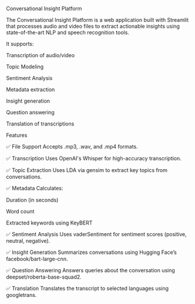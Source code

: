 Conversational Insight Platform

The Conversational Insight Platform is a web application built with Streamlit that processes audio and video files to extract actionable insights using state-of-the-art NLP and speech recognition tools.

It supports:

 Transcription of audio/video

 Topic Modeling

 Sentiment Analysis

 Metadata extraction

 Insight generation

 Question answering

 Translation of transcriptions

Features

✅ File Support
Accepts .mp3, .wav, and .mp4 formats.

✅ Transcription
Uses OpenAI's Whisper for high-accuracy transcription.

✅ Topic Extraction
Uses LDA via gensim to extract key topics from conversations.

✅ Metadata
Calculates:

Duration (in seconds)

Word count

Extracted keywords using KeyBERT

✅ Sentiment Analysis
Uses vaderSentiment for sentiment scores (positive, neutral, negative).

✅ Insight Generation
Summarizes conversations using Hugging Face’s facebook/bart-large-cnn.

✅ Question Answering
Answers queries about the conversation using deepset/roberta-base-squad2.

✅ Translation
Translates the transcript to selected languages using googletrans.
